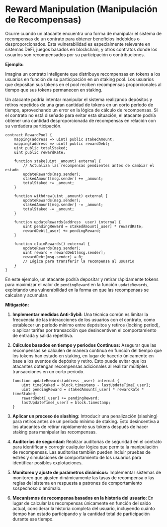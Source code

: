 # Reward Manipulation (Manipulación de Recompensas)

Ocurre cuando un atacante encuentra una forma de manipular el sistema de recompensas de un contrato para obtener beneficios indebidos o desproporcionados. Esta vulnerabilidad es especialmente relevante en sistemas DeFi, juegos basados en blockchain, y otros contratos donde los usuarios son recompensados por su participación o contribuciones.

**Ejemplo:**

Imagina un contrato inteligente que distribuye recompensas en tokens a los usuarios en función de su participación en un staking pool. Los usuarios que depositan sus tokens en el pool reciben recompensas proporcionales al tiempo que sus tokens permanecen en staking.

Un atacante podría intentar manipular el sistema realizando depósitos y retiros repetidos de una gran cantidad de tokens en un corto período de tiempo, aprovechando un error en la lógica de cálculo de recompensas. Si el contrato no está diseñado para evitar esta situación, el atacante podría obtener una cantidad desproporcionada de recompensas en relación con su verdadera participación.

```solidity
contract RewardPool {
    mapping(address => uint) public stakedAmount;
    mapping(address => uint) public rewardDebt;
    uint public totalStaked;
    uint public rewardRate;

    function stake(uint _amount) external {
        // Actualiza las recompensas pendientes antes de cambiar el estado
        updateRewards(msg.sender);
        stakedAmount[msg.sender] += _amount;
        totalStaked += _amount;
    }

    function withdraw(uint _amount) external {
        updateRewards(msg.sender);
        stakedAmount[msg.sender] -= _amount;
        totalStaked -= _amount;
    }

    function updateRewards(address _user) internal {
        uint pendingReward = stakedAmount[_user] * rewardRate;
        rewardDebt[_user] += pendingReward;
    }

    function claimRewards() external {
        updateRewards(msg.sender);
        uint reward = rewardDebt[msg.sender];
        rewardDebt[msg.sender] = 0;
        // Lógica para transferir la recompensa al usuario
    }
}
```

En este ejemplo, un atacante podría depositar y retirar rápidamente tokens para maximizar el valor de `pendingReward` en la función `updateRewards`, explotando una vulnerabilidad en la forma en que las recompensas se calculan y acumulan.

**Mitigación:**

1. **Implementar medidas Anti-Sybil:** Una técnica común es limitar la frecuencia de las interacciones de los usuarios con el contrato, como establecer un período mínimo entre depósitos y retiros (locking period), o aplicar tarifas por transacción que desincentiven el comportamiento de entrada y salida repetitiva.
2.  **Cálculos basados en tiempo y periodos Continuos:** Asegurar que las recompensas se calculen de manera continua en función del tiempo que los tokens han estado en staking, en lugar de hacerlo únicamente en base a los eventos de depósito y retiro. Esto puede evitar que los atacantes obtengan recompensas adicionales al realizar múltiples transacciones en un corto período.

    ```solidity
    function updateRewards(address _user) internal {
        uint timeStaked = block.timestamp - lastUpdateTime[_user];
        uint pendingReward = stakedAmount[_user] * rewardRate * timeStaked;
        rewardDebt[_user] += pendingReward;
        lastUpdateTime[_user] = block.timestamp;
    }
    ```
3. **Aplicar un proceso de slashing:** Introducir una penalización (slashing) para retiros antes de un período mínimo de staking. Esto desincentiva a los atacantes de retirar rápidamente sus tokens después de hacer staking para manipular las recompensas.
4. **Auditorías de seguridad:** Realizar auditorías de seguridad en el contrato para identificar y corregir cualquier lógica que permita la manipulación de recompensas. Las auditorías también pueden incluir pruebas de estrés y simulaciones de comportamiento de los usuarios para identificar posibles explotaciones.
5. **Monitoreo y ajuste de parámetros dinámicos:** Implementar sistemas de monitoreo que ajusten dinámicamente las tasas de recompensa o las reglas del sistema en respuesta a patrones de comportamiento sospechoso o anómalo.
6. **Mecanismos de recompensa basados en la historia del usuario:** En lugar de calcular las recompensas únicamente en función del saldo actual, considerar la historia completa del usuario, incluyendo cuánto tiempo han estado participando y la cantidad total de participación durante ese tiempo.
